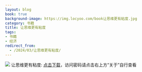 ```yaml
---
layout: blog
book: true
background-image: https://img.locyoo.com/book让思维更有粘度.jpg
category: 书籍
title: 让思维更有粘度
tags:
- 书籍
- 经济
redirect_from:
  - /2024/03/让思维更有粘度/
---
```

![](https://img.locyoo.com/book让思维更有粘度.jpg)
让思维更有粘度: <a name = "ref1" href="https://url18.ctfile.com/f/50983618-1051396816-eac06f?p=3619">点击下载</a>，访问密码请点击右上方“关于”自行查看